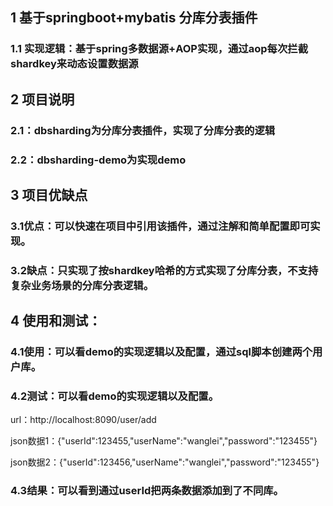## 1 基于springboot+mybatis 分库分表插件

### 1.1 实现逻辑：基于spring多数据源+AOP实现，通过aop每次拦截shardkey来动态设置数据源

## 2 项目说明

### 2.1：dbsharding为分库分表插件，实现了分库分表的逻辑

### 2.2：dbsharding-demo为实现demo

## 3 项目优缺点

### 3.1优点：可以快速在项目中引用该插件，通过注解和简单配置即可实现。

### 3.2缺点：只实现了按shardkey哈希的方式实现了分库分表，不支持复杂业务场景的分库分表逻辑。

## 4 使用和测试：

### 4.1使用：可以看demo的实现逻辑以及配置，通过sql脚本创建两个用户库。

### 4.2测试：可以看demo的实现逻辑以及配置。
 
 url：http://localhost:8090/user/add
 
json数据1：{"userId":123455,"userName":"wanglei","password":"123455"}

json数据2：{"userId":123456,"userName":"wanglei","password":"123455"}


### 4.3结果：可以看到通过userId把两条数据添加到了不同库。
